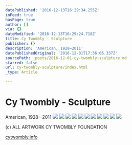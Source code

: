 ```yaml
---
datePublished: '2016-12-13T16:29:34.255Z'
inFeed: true
hasPage: true
author: []
via: {}
dateModified: '2016-12-13T16:29:24.718Z'
title: Cy Twombly - Sculpture
publisher: {}
description: 'American, 1928–2011'
datePublishedOriginal: '2016-12-01T17:36:06.337Z'
sourcePath: _posts/2016-12-01-cy-twombly-sculpture.md
starred: false
url: cy-twombly-sculpture/index.html
_type: Article

---
```

# Cy Twombly - Sculpture

American, 1928--2011
![](https://the-grid-user-content.s3-us-west-2.amazonaws.com/c37d8497-0682-4f06-be55-7ff540d55b77.jpg)
![](https://the-grid-user-content.s3-us-west-2.amazonaws.com/8db5bba7-e7b2-430f-a9b9-8c286d509a53.jpg)
![](https://the-grid-user-content.s3-us-west-2.amazonaws.com/7f90d73c-5333-4c24-b3ec-98e315f8de87.jpg)
![](https://the-grid-user-content.s3-us-west-2.amazonaws.com/a70656c7-ed47-4f90-ba57-bbc205cc169a.jpg)
![](https://the-grid-user-content.s3-us-west-2.amazonaws.com/98a101cf-425e-4343-843b-e1188f185b02.jpg)
![](https://the-grid-user-content.s3-us-west-2.amazonaws.com/adb61993-04f9-4bf0-9130-a203e6703c81.jpg)
![](https://the-grid-user-content.s3-us-west-2.amazonaws.com/a7808e1c-5890-4c5a-bda8-9351e3484946.jpg)
![](https://the-grid-user-content.s3-us-west-2.amazonaws.com/4dcd8afb-6fb6-48ce-86b2-d3bf80ac22a0.jpg)
![](https://the-grid-user-content.s3-us-west-2.amazonaws.com/5c2f3262-f03b-4d30-8add-cb06d9abbe4a.jpg)
![](https://the-grid-user-content.s3-us-west-2.amazonaws.com/8f7babe4-cccb-4aec-a4e7-02ad6a9a401e.jpg)
![](https://the-grid-user-content.s3-us-west-2.amazonaws.com/558d4f6e-4759-4805-a56a-03f9c082a6df.jpg)

(c) ALL ARTWORK CY TWOMBLY FOUNDATION

[cytwombly.info][0]

[0]: http://www.cytwombly.info/